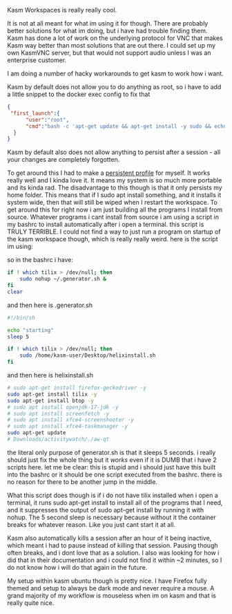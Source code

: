 Kasm Workspaces is really really cool.

It is not at all meant for what im using it for though.
There are probably better solutions for what im doing, but i have had trouble finding them. Kasm has done a lot of work on the underlying protocol for VNC that makes Kasm way better than most solutions that are out there. I could set up my own KasmVNC server, but that would not support audio unless I was an enterprise customer. 

I am doing a number of hacky workarounds to get kasm to work how i want.

Kasm by default does not allow you to do anything as root, so i have to add a little snippet to the docker exec config to fix that 

```json
{
 "first_launch":{
      "user":"root",
      "cmd":"bash -c 'apt-get update && apt-get install -y sudo && echo \"kasm-user  ALL=(ALL) NOPASSWD: ALL\" >> /etc/sudoers'"
  }
}
```

Kasm by default also does not allow anything to persist after a session - all your changes are completely forgotten.

To get around this I had to make a [persistent profile](https://www.kasmweb.com/docs/latest/guide/persistent_data/persistent_profiles.html#persistent-profiles) for myself. It works really well and I kinda love it. It means my system is so much more portable and its kinda rad. The disadvantage to this though is that it only persists my home folder. This means that if I sudo apt install something, and it installs it system wide, then that will still be wiped when I restart the workspace. To get around this for right now i am just building all the programs I install from source. Whatever programs i cant install from source i am using a script in my bashrc to install automatically after i open a terminal. this script is TRULY TERRIBLE. I could not find a way to just run a program on startup of the kasm workspace though, which is really really weird. here is the script im using: 

so in the bashrc i have:
```bash
if ! which tilix > /dev/null; then
    sudo nohup ~/.generator.sh &
fi
clear
```

and then here is .generator.sh
```bash
#!/bin/sh

echo "starting"
sleep 5

if ! which tilix > /dev/null; then
    sudo /home/kasm-user/Desktop/helixinstall.sh
fi
```
and then here is helixinstall.sh
```bash
# sudo apt-get install firefox-geckodriver -y
sudo apt-get install tilix -y
sudo apt-get install btop -y
# sudo apt install openjdk-17-jdk -y
# sudo apt install screenfetch -y
# sudo apt install xfce4-screenshooter -y
# sudo apt install xfce4-taskmanager -y 
sudo apt-get update
# Downloads/activitywatch/./aw-qt

```

the literal only purpose of generator.sh is that it sleeps 5 seconds.
i really should just fix the whole thing but it *works* even if it is DUMB that i have 2 scripts here.
let me be clear: this is stupid and i should just have this built into the bashrc or it should be one script executed from the bashrc. there is no reason for there to be another jump in the middle.

What this script does though is if i do not have tilix installed when i open a terminal, it runs sudo apt-get install to install all of the programs that I need, and it suppresses the output of sudo apt-get install by running it with nohup. The 5 second sleep is necessary because without it the container breaks for whatever reason. Like you just cant start it at all.

Kasm also automatically kills a session after an hour of it being inactive, which meant i had to pause instead of killing that session. Pausing though often breaks, and i dont love that as a solution. I also was looking for how i did that in their documentation and i could not find it within ~2 minutes, so I do not know how i will do that again in the future. 

My setup within kasm ubuntu though is pretty nice. I have Firefox fully themed and setup to always be dark mode and never require a mouse. A grand majority of my workflow is mouseless when im on kasm and that is really quite nice. 